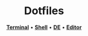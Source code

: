 <div align="center">

# Dotfiles

[**Terminal**](https://sw.kovidgoyal.net/kitty/) • [**Shell**](https://fishshell.com/) • [**DE**](https://github.com/i3/i3) • [**Editor**](https://neovim.io/)

</div>
